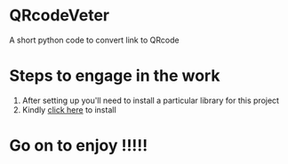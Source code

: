 # QRcodeVeter
A short python code to convert link to QRcode

<h1> Steps to engage in the work</h1>

1. After setting up you'll need to install a particular library for this project
2. Kindly [click here](https://www.youtube.com/watch?v=l4ugfcj7qrI/)  to install 

<h1>Go on to enjoy !!!!!</h1>
